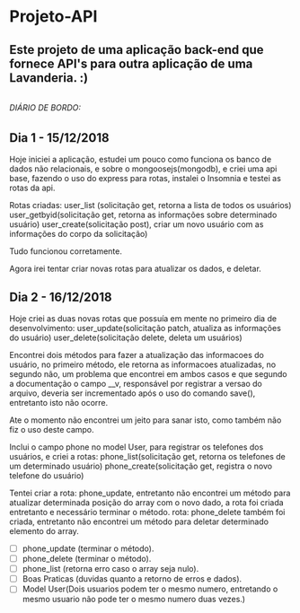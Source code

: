 # Projeto-API

Este projeto de uma aplicação back-end que fornece API's para outra aplicação de uma Lavanderia. :)
------------------------------------------------------------------------------------------------
######
######
######  DIÁRIO DE BORDO:
##
##  Dia 1 - 15/12/2018

Hoje iniciei a aplicação, estudei um pouco como funciona os banco de dados não relacionais, e sobre o mongoosejs(mongodb), e criei uma api base, fazendo o uso do express para rotas, instalei o Insomnia e testei as rotas da api.

Rotas criadas: 
  user_list (solicitação get, retorna a lista de todos os usuários)
  user_getbyid(solicitação get, retorna as informações sobre determinado usuário)
  user_create(solicitação post), criar um novo usuário com as informações do corpo da solicitação)

Tudo funcionou corretamente.

Agora irei tentar criar novas rotas para atualizar os dados, e deletar.
    
##  Dia 2 - 16/12/2018
Hoje criei as duas novas rotas que possuía em mente no primeiro dia de desenvolvimento:
  user_update(solicitação patch, atualiza as informações do usuário)
  user_delete(solicitação delete, deleta um usuários)
  
Encontrei dois métodos para fazer a atualização das informacoes do usuário, no primeiro método, ele retorna as informacoes atualizadas, no segundo não, um problema que encontrei em ambos casos e que segundo a documentação o campo __v, responsável por registrar a versao do arquivo, deveria ser incrementado após o uso do comando save(), entretanto isto não ocorre.

Ate o momento não encontrei um jeito para sanar isto, como também não fiz o uso deste campo.

Inclui o campo phone no model User, para registrar os telefones dos usuários, e criei a rotas:
  phone_list(solicitação get, retorna os telefones de um determinado usuário)
  phone_create(solicitação get, registra o novo telefone do usuário)
  

Tentei criar a rota: phone_update, entretanto não encontrei um método para atualizar determinada posição do array com o novo dado, a rota foi criada entretanto e necessário terminar o método. rota: phone_delete também foi criada, entretanto não encontrei um método para deletar determinado elemento do array.

 * [ ] phone_update (terminar o método).
 * [ ] phone_delete (terminar o método).
 * [ ] phone_list (retorna erro caso  o array seja nulo).
 * [ ] Boas Praticas (duvidas quanto a retorno de erros e dados).
 * [ ] Model User(Dois usuarios podem ter o mesmo numero, entretando o mesmo usuario não pode ter o mesmo numero duas vezes.) 
